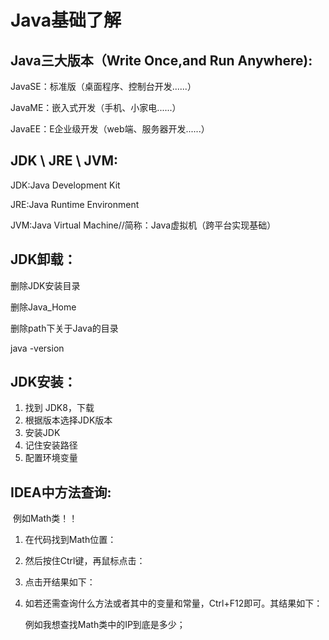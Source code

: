 # Java基础了解

## Java三大版本（Write Once,and Run Anywhere):

JavaSE：标准版（桌面程序、控制台开发......）

JavaME：嵌入式开发（手机、小家电......）

JavaEE：E企业级开发（web端、服务器开发......）

## JDK \ JRE \ JVM:

JDK:Java Development Kit

JRE:Java Runtime Environment

JVM:Java Virtual Machine//简称：Java虚拟机（跨平台实现基础）

## JDK卸载：

删除JDK安装目录

删除Java_Home

删除path下关于Java的目录

java -version

## JDK安装：

1. 找到 JDK8，下载
2. 根据版本选择JDK版本
3. 安装JDK
4. 记住安装路径
5. 配置环境变量

## IDEA中方法查询:

​	例如Math类！！

1. 在代码找到Math位置：

2. 然后按住Ctrl键，再鼠标点击：

3. 点击开结果如下：

4. 如若还需查询什么方法或者其中的变量和常量，Ctrl+F12即可。其结果如下：

   例如我想查找Math类中的IP到底是多少；


